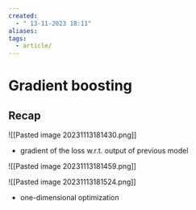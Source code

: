 ```yaml
---
created:
  - " 13-11-2023 18:11"
aliases: 
tags:
  - article/
---
```


# Gradient boosting

## Recap
![[Pasted image 20231113181430.png]]
- gradient of the loss w.r.t. output of previous model




![[Pasted image 20231113181459.png]]

![[Pasted image 20231113181524.png]]
 - one-dimensional optimization

## 
